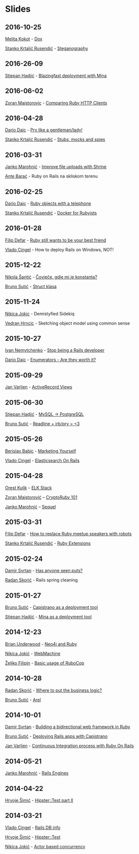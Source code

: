 # Slides

## 2016-10-25

[Melita Kokot](https://github.com/melcha) - [Dox](2016-10-25/dox.pdf)

[Stanko Krtalić Rusendić](https://github.com/Stankec) - [Steganography](2016-10-25/steganography.pdf)

## 2016-26-09

[Stjepan Hadjić](https://github.com/d4be4st) - [Blazingfast deployment with Mina](2016-09-26/blazingfast.pdf)
## 2016-06-02

[Zoran Majstorovic](https://github.com/zmajstor) - [Comparing Ruby HTTP Clients](2016-06-02/http_clients.pdf)

## 2016-04-28

[Dario Daic](https://github.com/dariodaic) - [Pry like a gentleman/lady!](http://slides.com/dariodaic/repl_pry#/)

[Stanko Krtalić Rusendić](https://github.com/Stankec) - [Stubs, mocks and spies](2016-04-28/stubs_mocks_spies.pdf)

## 2016-03-31

[Janko Marohnić](https://github.com/janko-m) - [Improve file uploads with Shrine](https://speakerdeck.com/janko_m/shrine-file-upload-toolkit-for-ruby)

[Ante Barać](https://github.com/abarac) - Ruby on Rails na skliskom terenu

## 2016-02-25

[Dario Daic](https://github.com/dariodaic) - [Ruby objects with a telephone](http://slides.com/dariodaic/ruby_objects_with_a_telephone#/)

[Stanko Krtalić Rusendić](https://github.com/Stankec) - [Docker for Rubyists](2016-02-25/docker_for_ruby_devs.pdf)

## 2016-01-28
[Filip Defar](https://github.com/dabrorius) - [Ruby still wants to be your best friend](https://github.com/rubyzg/slides/blob/master/2016-01-28/ruby-best-friend.pdf)

[Vlado Cingel](https://github.com/vlado) - How to deploy Rails on Windows, NOT!

## 2015-12-22

[Nikola Šantić](https://github.com/shnikola) - [Čovječe, gdje mi je konstanta?](https://slides.com/nikolasantic/rails-autoloading)

[Bruno Sutić](https://github.com/bruno-) - [Struct klasa](2015-12-22/bruno_sutic_ruby_struct.rb)

## 2015-11-24

[Nikica Jokic](https://github.com/neektza) - Demistyfied Sidekiq

[Vedran Hrncic](https://github.com/vr4b4c) - Sketching object model using common sense

## 2015-10-27

[Ivan Nemytchenko](https://github.com/inem) - [Stop being a Rails developer](https://www.slideshare.net/secret/4k5WrmRcpnfiQ5)

[Dario Daic](https://github.com/dariodaic) - [Enumerators - Are they worth it?](http://slides.com/dariodaic/enumerators#/1)

## 2015-09-29

[Jan Varljen](https://github.com/janvarljen) - [ActiveRecord Views](http://slides.com/janvarljen/activerecordviews)

## 2015-06-30

[Stjepan Hadjić](https://github.com/d4be4st) - [MySQL -> PostgreSQL](http://slides.com/stjepanhadjic/mysql-postgresql)

[Bruno Sutić](https://github.com/bruno-) - [Readline + irb/pry = <3](https://speakerdeck.com/brunosutic/pry-equals-3)

## 2015-05-26

[Berislav Babic](https://github.com/berislavbabic) - [Marketing Yourself](https://github.com/rubyzg/slides/blob/master/2015-05-26/Marketing%20Yousrelf.pdf)

[Vlado Cingel](https://github.com/vlado) - [Elasticsearch On Rails](http://vlado.github.io/slides/2015-05-26-RubyZG-elasticsearch-on-rails/#/)

## 2015-04-28

[Orest Kulik](https://github.com/okulik) – [ELK Stack](https://github.com/okulik/elastic-rubyzg)

[Zoran Majstorović](https://github.com/zmajstor) – [CryptoRuby 101](https://speakerdeck.com/zmajstor/cryptoruby-101)

[Janko Marohnić](https://github.com/janko-m) – [Sequel](https://speakerdeck.com/janko_m/sequel)

## 2015-03-31
[Filip Defar](https://github.com/dabrorius) - [How to replace Ruby meetup speakers with robots](http://www.refactorit.co/talks/robots/)

[Stanko Krtalić Rusendić](https://github.com/Stankec) - [Ruby Extensions](https://github.com/rubyzg/slides/blob/master/2015-03-31/ruby_extensions.pdf)

## 2015-02-24
[Damir Svrtan](https://github.com/DamirSvrtan) - [Has anyone seen puts?](http://slides.com/damirsvrtan/ruby-talks-1-9#/)

[Radan Skorić](https://github.com/radanskoric) - Rails spring cleaning

## 2015-01-27
[Bruno Sutić](https://github.com/bruno-) - [Capistrano as a deployment tool](https://speakerdeck.com/brunosutic/capistrano-vs-mina-capistrano-demo-talk)

[Stjepan Hadjić](https://github.com/d4be4st) - [Mina as a deployment tool](http://slides.com/stjepanhadjic/mina/#/)

## 2014-12-23
[Brian Underwood](https://github.com/cheerfulstoic) - [Neo4j and Ruby](http://www.brian-underwood.codes/asciidoc-slides/content/presentation/neo4j-ruby/)

[Nikica Jokić](https://github.com/neektza) - [WebMachine](https://speakerdeck.com/neektza/building-well-defined-apis-part-1-proper-http)

[Željko Filipin](https://github.com/zeljkofilipin) - [Basic usage of RuboCop](http://filipin.eu/rubocop/)

## 2014-10-28
[Radan Skorić](https://github.com/radanskoric) - [Where to put the business logic?](http://radanskoric.github.io/ror_business_logic_presentation/#/)

[Bruno Sutić](https://github.com/bruno-) - [Arel](https://speakerdeck.com/brunosutic/introduction-to-arel)

## 2014-10-01
[Damir Svrtan](https://github.com/DamirSvrtan) - [Building a bidirectional web framework in Ruby](http://slides.com/damirsvrtan/bidirectional-ruby-framework#)

[Bruno Sutić](https://github.com/bruno-) - [Deploying Rails apps with Capistrano](https://speakerdeck.com/brunosutic/deploying-rails-apps-with-capistrano)

[Jan Varljen](https://github.com/janvarljen) - [Continuous Integration process with Ruby On Rails](http://slides.com/janvarljen/rubyonrailsci#/)

## 2014-05-21
[Janko Marohnić](https://github.com/janko-m) - [Rails Engines](https://speakerdeck.com/janko_m/rails-engines)

## 2014-04-22
[Hrvoje Šimić](https://github.com/shime) - [Hipster::Test part II](https://github.com/shime/hipster_test)

## 2014-03-21
[Vlado Cingel](https://github.com/vlado) - [Rails DB info](http://vlado.github.io/slides/2014-03-21-RubyZG-rails-db-info)

[Hrvoje Šimić](https://github.com/shime) - [Hipster::Test](https://github.com/shime/hipster_test)

[Nikica Jokić](https://github.com/neektza) - [Actor based concurrency](https://github.com/neektza/actor_demo)

